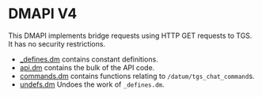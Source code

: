 # DMAPI V4

This DMAPI implements bridge requests using HTTP GET requests to TGS. It has no security restrictions.

- [_defines.dm](./_defines.dm) contains constant definitions.
- [api.dm](./api.dm) contains the bulk of the API code.
- [commands.dm](./commands.dm) contains functions relating to `/datum/tgs_chat_command`s.
- [undefs.dm](./undefs.dm) Undoes the work of `_defines.dm`.
